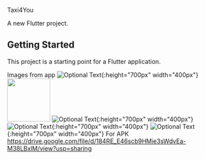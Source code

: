 Taxi4You

A new Flutter project.

## Getting Started

This project is a starting point for a Flutter application.

Images from app
![Optional Text](https://github.com/BorannOzkaya/taxiyou/blob/main/assets/images/onboard.jpg?raw=true){:height="700px" width="400px"}
<img src="https://github.com/BorannOzkaya/taxiyou/blob/main/assets/images/onboard.jpg" width="100" height="100">
![Optional Text](https://github.com/BorannOzkaya/taxiyou/blob/main/assets/images/home.jpg?raw=true){:height="700px" width="400px"}
![Optional Text](https://github.com/BorannOzkaya/taxiyou/blob/main/assets/images/videos.jpg?raw=true){:height="700px" width="400px"}
![Optional Text](https://github.com/BorannOzkaya/taxiyou/blob/main/assets/images/jezztbuchen.jpg?raw=true){:height="700px" width="400px"}
For APK 
https://drive.google.com/file/d/184RE_E46scb9HMie3sWdvEa-M38LBxlM/view?usp=sharing


